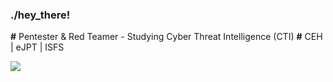 ### ./hey_there!

**#** Pentester & Red Teamer - Studying Cyber Threat Intelligence (CTI)
**#** CEH | eJPT | ISFS

<a href="https://www.linkedin.com/in/rafaelbaldasso/" target="_blank"><img src="https://img.shields.io/badge/LinkedIn-0077B5?style=for-the-badge&logo=linkedin&logoColor=white"></img></a>

